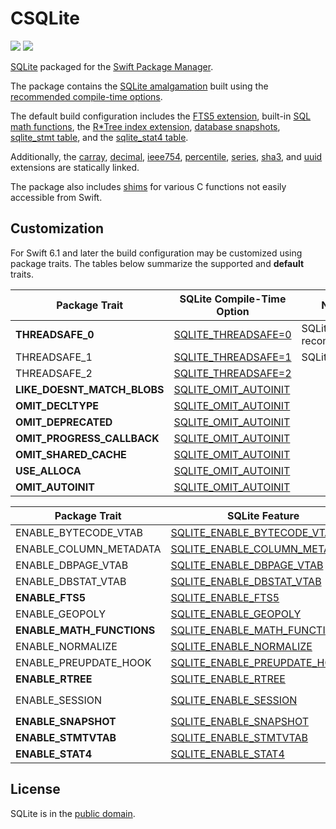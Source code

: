# CSQLite

[![](https://img.shields.io/endpoint?url=https%3A%2F%2Fswiftpackageindex.com%2Fapi%2Fpackages%2Fsbooth%2FCSQLite%2Fbadge%3Ftype%3Dswift-versions)](https://swiftpackageindex.com/sbooth/CSQLite)
[![](https://img.shields.io/endpoint?url=https%3A%2F%2Fswiftpackageindex.com%2Fapi%2Fpackages%2Fsbooth%2FCSQLite%2Fbadge%3Ftype%3Dplatforms)](https://swiftpackageindex.com/sbooth/CSQLite)

[SQLite](https://sqlite.org/index.html) packaged for the [Swift Package Manager](https://swift.org/package-manager/).

The package contains the [SQLite amalgamation](https://sqlite.org/amalgamation.html) built using the [recommended compile-time options](https://sqlite.org/compile.html#recommended_compile_time_options).

The default build configuration includes the [FTS5 extension](https://sqlite.org/fts5.html), built-in [SQL math functions](https://sqlite.org/lang_mathfunc.html), the [R\*Tree index extension](https://sqlite.org/rtree.html), [database snapshots](https://sqlite.org/c3ref/snapshot.html), [sqlite_stmt table](https://www.sqlite.org/stmt.html), and the [sqlite_stat4 table](https://sqlite.org/fileformat2.html#stat4tab).

Additionally, the [carray](https://sqlite.org/carray.html), [decimal](https://sqlite.org/floatingpoint.html#the_decimal_c_extension), [ieee754](https://sqlite.org/floatingpoint.html#the_ieee754_c_extension), [percentile](https://www.sqlite.org/src/file/ext/misc/percentile.c), [series](https://www.sqlite.org/src/file/ext/misc/series.c), [sha3](https://www.sqlite.org/src/file/ext/misc/shathree.c), and [uuid](https://www.sqlite.org/src/file/ext/misc/uuid.c) extensions are statically linked.

The package also includes [shims](Sources/CSQLite/include/csqlite_shims.h) for various C functions not easily accessible from Swift.

## Customization

For Swift 6.1 and later the build configuration may be customized using package traits. The tables below summarize the supported and **default** traits.

| Package Trait | SQLite Compile-Time Option | Notes |
| --- | --- | --- |
| **THREADSAFE_0** | [SQLITE_THREADSAFE=0](https://sqlite.org/compile.html#threadsafe) | SQLite recommended |
| THREADSAFE_1 | [SQLITE_THREADSAFE=1](https://sqlite.org/compile.html#threadsafe) | SQLite default|
| THREADSAFE_2 | [SQLITE_THREADSAFE=2](https://sqlite.org/compile.html#threadsafe) | |
| **LIKE_DOESNT_MATCH_BLOBS** | [SQLITE_OMIT_AUTOINIT](https://sqlite.org/compile.html#like_doesnt_match_blobs) | |
| **OMIT_DECLTYPE** | [SQLITE_OMIT_AUTOINIT](https://sqlite.org/compile.html#omit_decltype) | |
| **OMIT_DEPRECATED** | [SQLITE_OMIT_AUTOINIT](https://sqlite.org/compile.html#omit_deprecated) | |
| **OMIT_PROGRESS_CALLBACK** | [SQLITE_OMIT_AUTOINIT](https://sqlite.org/compile.html#omit_progress_callback) | |
| **OMIT_SHARED_CACHE** | [SQLITE_OMIT_AUTOINIT](https://sqlite.org/compile.html#omit_shared_cache) | |
| **USE_ALLOCA** | [SQLITE_OMIT_AUTOINIT](https://sqlite.org/compile.html#use_alloca) | |
| **OMIT_AUTOINIT** | [SQLITE_OMIT_AUTOINIT](https://sqlite.org/compile.html#omit_autoinit) | |

| Package Trait | SQLite Feature | Notes |
| --- | --- | --- |
| ENABLE_BYTECODE_VTAB | [SQLITE_ENABLE_BYTECODE_VTAB](https://sqlite.org/bytecodevtab.html) | |
| ENABLE_COLUMN_METADATA | [SQLITE_ENABLE_COLUMN_METADATA](https://sqlite.org/c3ref/column_database_name.html) | |
| ENABLE_DBPAGE_VTAB | [SQLITE_ENABLE_DBPAGE_VTAB](https://sqlite.org/dbpage.html) | |
| ENABLE_DBSTAT_VTAB | [SQLITE_ENABLE_DBSTAT_VTAB](https://sqlite.org/dbstat.html) | |
| **ENABLE_FTS5** | [SQLITE_ENABLE_FTS5](https://sqlite.org/fts5.html) | |
| ENABLE_GEOPOLY | [SQLITE_ENABLE_GEOPOLY](https://sqlite.org/geopoly.html) | |
| **ENABLE_MATH_FUNCTIONS** | [SQLITE_ENABLE_MATH_FUNCTIONS](https://sqlite.org/lang_mathfunc.html) | |
| ENABLE_NORMALIZE | [SQLITE_ENABLE_NORMALIZE](https://sqlite.org/c3ref/expanded_sql.html) | |
| ENABLE_PREUPDATE_HOOK | [SQLITE_ENABLE_PREUPDATE_HOOK](https://sqlite.org/c3ref/preupdate_blobwrite.html) | |
| **ENABLE_RTREE** | [SQLITE_ENABLE_RTREE](https://sqlite.org/rtree.html) | |
| ENABLE_SESSION | [SQLITE_ENABLE_SESSION](https://sqlite.org/sessionintro.html) | Also sets `ENABLE_PREUPDATE_HOOK` |
| **ENABLE_SNAPSHOT** | [SQLITE_ENABLE_SNAPSHOT](https://sqlite.org/c3ref/snapshot.html) | |
| **ENABLE_STMTVTAB** | [SQLITE_ENABLE_STMTVTAB](https://sqlite.org/stmt.html) | |
| **ENABLE_STAT4** | [SQLITE_ENABLE_STAT4](https://sqlite.org/fileformat2.html#stat4tab) | |

## License

SQLite is in the [public domain](https://sqlite.org/copyright.html).
